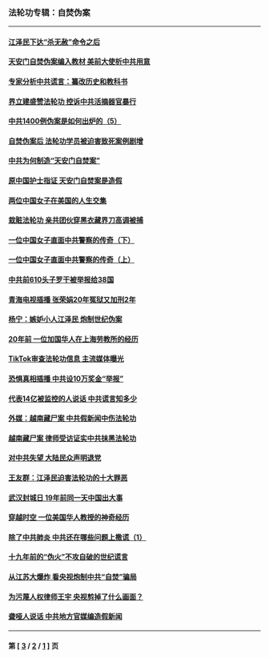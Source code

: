 ### 法轮功专辑：自焚伪案
---
#### [江泽民下达“杀无赦”命令之后](../../pages/nf5562/n13878084.md?04150430) 
#### [天安门自焚伪案编入教材 美前大使析中共用意](../../pages/nf5562/n13791932.md?04150430) 
#### [专家分析中共谎言：纂改历史和教科书](../../pages/nf5562/n13781542.md?04150430) 
#### [界立建盛赞法轮功 控诉中共活摘器官暴行](../../pages/nf5562/n13781971.md?04150430) 
#### [中共1400例伪案是如何出炉的（5）](../../pages/nf5562/n13226831.md?04150430) 
#### [自焚伪案后 法轮功学员被迫害致死案例剧增](../../pages/nf5562/n13190600.md?04150430) 
#### [中共为何制造“天安门自焚案”](../../pages/nf5562/n13183270.md?04150430) 
#### [原中国护士指证 天安门自焚案是造假](../../pages/nf5562/n13172289.md?04150430) 
#### [两位中国女子在美国的人生交集](../../pages/nf5562/n13156138.md?04150430) 
#### [栽赃法轮功 亲共团伙穿黑衣藏界刀高调被捕](../../pages/nf5562/n13073780.md?04150430) 
#### [一位中国女子直面中共警察的传奇（下）](../../pages/nf5562/n12989706.md?04150430) 
#### [一位中国女子直面中共警察的传奇（上）](../../pages/nf5562/n12985072.md?04150430) 
#### [中共前610头子罗干被举报给38国](../../pages/nf5562/n12975419.md?04150430) 
#### [青海电视插播 张荣娟20年冤狱又加刑2年](../../pages/nf5562/n12738166.md?04150430) 
#### [杨宁：嫉妒小人江泽民 炮制世纪伪案](../../pages/nf5562/n12724108.md?04150430) 
#### [20年前 一位加国华人在上海劳教所的经历](../../pages/nf5562/n12707932.md?04150430) 
#### [TikTok审查法轮功信息 主流媒体曝光](../../pages/nf5562/n12362336.md?04150430) 
#### [恐惧真相插播 中共设10万奖金“举报”](../../pages/nf5562/n12306396.md?04150430) 
#### [代表14亿被监控的人说话 中共谎言知多少](../../pages/nf5562/n12297484.md?04150430) 
#### [外媒：越南藏尸案 中共假新闻中伤法轮功](../../pages/nf5562/n12264411.md?04150430) 
#### [越南藏尸案 律师受访证实中共抹黑法轮功](../../pages/nf5562/n12261878.md?04150430) 
#### [对中共失望 大陆民众声明退党](../../pages/nf5562/n12187315.md?04150430) 
#### [王友群：江泽民迫害法轮功的十大罪恶](../../pages/nf5562/n12169074.md?04150430) 
#### [武汉封城日 19年前同一天中国出大事](../../pages/nf5562/n12150901.md?04150430) 
#### [穿越时空  一位美国华人教授的神奇经历](../../pages/nf5562/n12097460.md?04150430) 
#### [除了中共肺炎 中共还在哪些问题上撒谎（1）](../../pages/nf5562/n11955770.md?04150430) 
#### [十九年前的“伪火”不攻自破的世纪谎言](../../pages/nf5562/n11813238.md?04150430) 
#### [从江苏大爆炸 看央视炮制中共“自焚”骗局](../../pages/nf5562/n11140275.md?04150430) 
#### [为污蔑人权律师王宇 央视剪掉了什么画面？](../../pages/nf5562/n11130142.md?04150430) 
#### [聋哑人说话 中共地方官媒编造假新闻](../../pages/nf5562/n11006067.md?04150430) 

---
#### 第 [ [3](./3.md?04150430) / [2](./2.md?04150430) / [1](./1.md?04150430) ] 页
